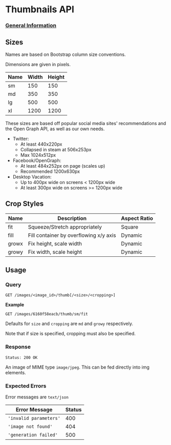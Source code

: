 # Thumbnails API

### [General Information](./README.md)

## Sizes

Names are based on Bootstrap column size conventions.

Dimensions are given in pixels.

| Name | Width | Height |
|------|-------|--------|
| sm   | 150   | 150    |
| md   | 350   | 350    |
| lg   | 500   | 500    |
| xl   | 1200  | 1200   |

These sizes are based off popular social media sites' recommendations
and the Open Graph API, as well as our own needs.

- Twitter:
	- At least 440x220px
	- Collapsed in steam at 506x253px
	- Max 1024x512px
- Facebook/OpenGraph:
	- At least 484x252px on page (scales up)
	- Recommended 1200x630px
- Desktop Vacation:
    - Up to 400px wide on screens < 1200px wide
	- At least 300px wide on screens >= 1200px wide

## Crop Styles

| Name  | Description                            | Aspect Ratio |
|-------|----------------------------------------|--------------|
| fit   | Squeeze/Stretch appropriately          | Square       |
| fill  | Fill container by overflowing x/y axis | Dynamic      |
| growx | Fix height, scale width                | Dynamic      |
| growy | Fix width, scale height                | Dynamic      |

## Usage

### Query

`GET /images/<image_id>/thumb[/<size>/<cropping>]`

**Example**

`GET /images/6160f58eacb/thumb/sm/fit`

Defaults for `size` and `cropping` are `md` and `growy` respectively.

Note that if size is specified, cropping must also be specified.

### Response

`Status: 200 OK`

An image of MIME type `image/jpeg`. This can be fed directly into img elements.

### Expected Errors

Error messages are `text/json`

| Error Message          | Status |
|------------------------|--------|
| `'invalid parameters'` |   400  |
| `'image not found'`    |   404  |
| `'generation failed'`  |   500  |
